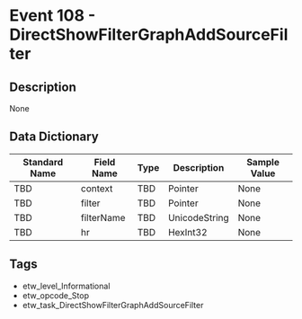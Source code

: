 # Event 108 - DirectShowFilterGraphAddSourceFilter

## Description
None

## Data Dictionary
|Standard Name|Field Name|Type|Description|Sample Value|
|---|---|---|---|---|
|TBD|context|TBD|Pointer|None|None|
|TBD|filter|TBD|Pointer|None|None|
|TBD|filterName|TBD|UnicodeString|None|None|
|TBD|hr|TBD|HexInt32|None|None|

## Tags
* etw_level_Informational
* etw_opcode_Stop
* etw_task_DirectShowFilterGraphAddSourceFilter